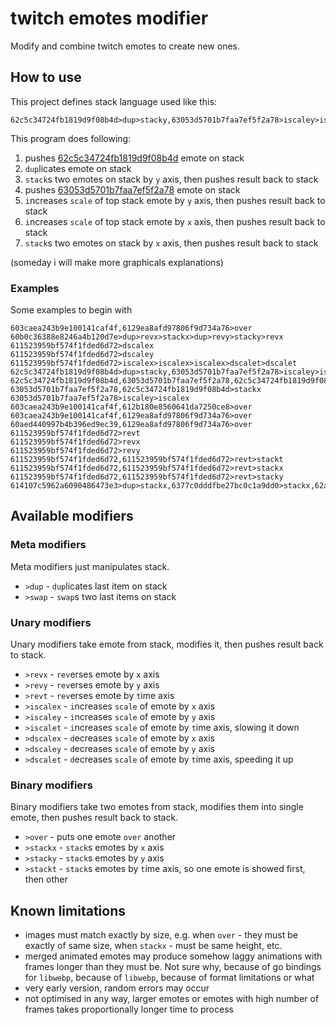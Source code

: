 # twitch emotes modifier

Modify and combine twitch emotes to create new ones.

## How to use

This project defines stack language used like this:
```
62c5c34724fb1819d9f08b4d>dup>stacky,63053d5701b7faa7ef5f2a78>iscaley>iscalex>stackx
```
This program does following:
1. pushes [62c5c34724fb1819d9f08b4d](https://7tv.app/emotes/62c5c34724fb1819d9f08b4d) emote on stack
1. `dup`licates emote on stack
1. `stack`s two emotes on stack by `y` axis, then pushes result back to stack
1. pushes [63053d5701b7faa7ef5f2a78](https://7tv.app/emotes/63053d5701b7faa7ef5f2a78) emote on stack
1. `i`ncreases `scale` of top stack emote by `y` axis, then pushes result back to stack
1. `i`ncreases `scale` of top stack emote by `x` axis, then pushes result back to stack
1. `stack`s two emotes on stack by `x` axis, then pushes result back to stack

(someday i will make more graphicals explanations)

### Examples
Some examples to begin with
```
603caea243b9e100141caf4f,6129ea8afd97806f9d734a76>over
60b0c36388e8246a4b120d7e>dup>revx>stackx>dup>revy>stacky>revx
611523959bf574f1fded6d72>dscalex
611523959bf574f1fded6d72>dscaley
611523959bf574f1fded6d72>iscalex>iscalex>iscalex>dscalet>dscalet
62c5c34724fb1819d9f08b4d>dup>stacky,63053d5701b7faa7ef5f2a78>iscaley>iscalex>stackx
62c5c34724fb1819d9f08b4d,63053d5701b7faa7ef5f2a78,62c5c34724fb1819d9f08b4d>stackx>stackx
63053d5701b7faa7ef5f2a78,62c5c34724fb1819d9f08b4d>stackx
63053d5701b7faa7ef5f2a78>iscaley>iscalex
603caea243b9e100141caf4f,612b180e8560641da7250ce8>over
603caea243b9e100141caf4f,6129ea8afd97806f9d734a76>over
60aed440997b4b396ed9ec39,6129ea8afd97806f9d734a76>over
611523959bf574f1fded6d72>revt
611523959bf574f1fded6d72>revx
611523959bf574f1fded6d72>revy
611523959bf574f1fded6d72,611523959bf574f1fded6d72>revt>stackt
611523959bf574f1fded6d72,611523959bf574f1fded6d72>revt>stackx
611523959bf574f1fded6d72,611523959bf574f1fded6d72>revt>stacky
614107c5962a6090486473e3>dup>stackx,6377c0dddfbe27bc0c1a9dd0>stackx,62ae488a961896a72c6f1f6a,62c5c34724fb1819d9f08b4d,6377c0dddfbe27bc0c1a9dd0>stackx>stackx,62ae488a961896a72c6f1f6a,62a480e54010f02f6e97b477>dup>stackx>stackx>stacky>stacky
```

## Available modifiers

### Meta modifiers
Meta modifiers just manipulates stack.
- `>dup` - `dup`licates last item on stack
- `>swap` - `swap`s two last items on stack

### Unary modifiers
Unary modifiers take emote from stack, modifies it, then pushes result back to stack.
- `>revx` - `rev`erses emote by `x` axis
- `>revy` - `rev`erses emote by `y` axis
- `>revt` - `rev`erses emote by `t`ime axis
- `>iscalex` - `i`ncreases `scale` of emote by `x` axis
- `>iscaley` - `i`ncreases `scale` of emote by `y` axis
- `>iscalet` - `i`ncreases `scale` of emote by `t`ime axis, slowing it down
- `>dscalex` - `d`ecreases `scale` of emote by `x` axis
- `>dscaley` - `d`ecreases `scale` of emote by `y` axis
- `>dscalet` - `d`ecreases `scale` of emote by `t`ime axis, speeding it up

### Binary modifiers
Binary modifiers take two emotes from stack, modifies them into single emote, then pushes result back to stack.
- `>over` - puts one emote `over` another
- `>stackx` - `stack`s emotes by `x` axis
- `>stacky` - `stack`s emotes by `y` axis
- `>stackt` - `stack`s emotes by `t`ime axis, so one emote is showed first, then other

## Known limitations
- images must match exactly by size, e.g. when `over` - they must be exactly of same size, when `stackx` - must be same height, etc.
- merged animated emotes may produce somehow laggy animations with frames longer than they must be. Not sure why, because of go bindings for `libwebp`, because of `libwebp`, because of format limitations or what
- very early version, random errors may occur
- not optimised in any way, larger emotes or emotes with high number of frames takes proportionally longer time to process

